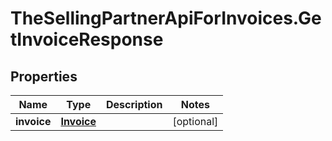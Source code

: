 # TheSellingPartnerApiForInvoices.GetInvoiceResponse

## Properties

Name | Type | Description | Notes
------------ | ------------- | ------------- | -------------
**invoice** | [**Invoice**](Invoice.md) |  | [optional] 



